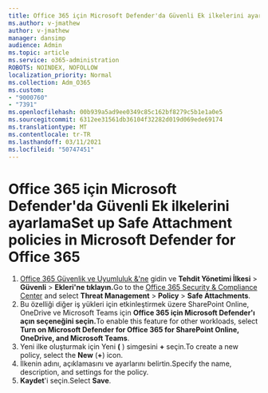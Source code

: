 ```yaml
---
title: Office 365 için Microsoft Defender'da Güvenli Ek ilkelerini ayarlama
ms.author: v-jmathew
author: v-jmathew
manager: dansimp
audience: Admin
ms.topic: article
ms.service: o365-administration
ROBOTS: NOINDEX, NOFOLLOW
localization_priority: Normal
ms.collection: Adm_O365
ms.custom:
- "9000760"
- "7391"
ms.openlocfilehash: 00b939a5ad9ee0349c85c162bf8279c5b1e1a0e5
ms.sourcegitcommit: 6312ee31561db36104f32282d019d069ede69174
ms.translationtype: MT
ms.contentlocale: tr-TR
ms.lasthandoff: 03/11/2021
ms.locfileid: "50747451"
---
```

# <a name="set-up-safe-attachment-policies-in-microsoft-defender-for-office-365"></a><span data-ttu-id="6c78b-102">Office 365 için Microsoft Defender'da Güvenli Ek ilkelerini ayarlama</span><span class="sxs-lookup"><span data-stu-id="6c78b-102">Set up Safe Attachment policies in Microsoft Defender for Office 365</span></span>

1. <span data-ttu-id="6c78b-103">[Office 365 Güvenlik ve Uyumluluk &'ne](https://go.microsoft.com/fwlink/p/?linkid=2077143) gidin ve **Tehdit Yönetimi İlkesi**  >  **Güvenli**  >  **Ekleri'ne tıklayın.**</span><span class="sxs-lookup"><span data-stu-id="6c78b-103">Go to the [Office 365 Security & Compliance Center](https://go.microsoft.com/fwlink/p/?linkid=2077143) and select **Threat Management** > **Policy** > **Safe Attachments**.</span></span>
2. <span data-ttu-id="6c78b-104">Bu özelliği diğer iş yükleri için etkinleştirmek üzere SharePoint Online, OneDrive ve Microsoft Teams için **Office 365 için Microsoft Defender'ı açın seçeneğini seçin.**</span><span class="sxs-lookup"><span data-stu-id="6c78b-104">To enable this feature for other workloads, select **Turn on Microsoft Defender for Office 365 for SharePoint Online, OneDrive, and Microsoft Teams**.</span></span>
3. <span data-ttu-id="6c78b-105">Yeni ilke oluşturmak için Yeni **(** ) simgesini **+** seçin.</span><span class="sxs-lookup"><span data-stu-id="6c78b-105">To create a new policy, select the **New** (**+**) icon.</span></span>
4. <span data-ttu-id="6c78b-106">İlkenin adını, açıklamasını ve ayarlarını belirtin.</span><span class="sxs-lookup"><span data-stu-id="6c78b-106">Specify the name, description, and settings for the policy.</span></span>
5. <span data-ttu-id="6c78b-107">**Kaydet**'i seçin.</span><span class="sxs-lookup"><span data-stu-id="6c78b-107">Select **Save**.</span></span>
